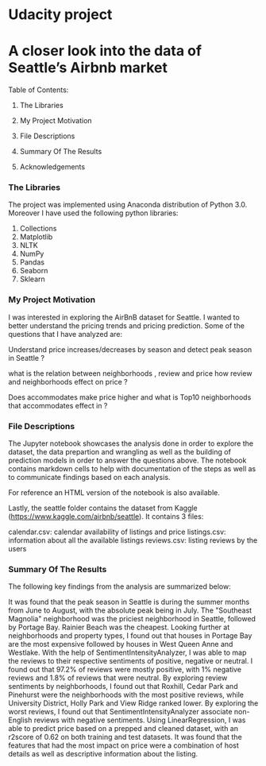 
# Udacity project

# A closer look into the data of Seattle’s Airbnb market


Table of Contents:

1. The Libraries 

2. My Project Motivation

3. File Descriptions

4. Summary Of The Results

5. Acknowledgements


### The Libraries

The project was implemented using Anaconda distribution of Python 3.0. Moreover I have used the following python libraries:

1. Collections
2. Matplotlib
3. NLTK
4. NumPy
5. Pandas
6. Seaborn
7. Sklearn

### My Project Motivation

I was interested in exploring the AirBnB dataset for Seattle. I wanted to better understand the pricing trends and pricing prediction. Some of the questions that I have analyzed are:

Understand price increases/decreases by season and detect peak season in Seattle ?

what is the relation between neighborhoods , review and price how review and neighborhoods effect on price ?

Does accommodates make price higher and what is Top10 neighborhoods that accommodates effect in ?

### File Descriptions

The Jupyter notebook showcases the analysis done in order to explore the dataset, the data prepartion and wrangling as well as the building of prediction models in order to answer the questions above. The notebook contains markdown cells to help with documentation of the steps as well as to communicate findings based on each analysis.

For reference an HTML version of the notebook is also available.

Lastly, the seattle folder contains the dataset from Kaggle (https://www.kaggle.com/airbnb/seattle). It contains 3 files:

calendar.csv: calendar availability of listings and price
listings.csv: information about all the available listings
reviews.csv: listing reviews by the users

### Summary Of The Results


The following key findings from the analysis are summarized below:

It was found that the peak season in Seattle is during the summer months from June to August, with the absolute peak being in July.
The "Southeast Magnolia" neighborhood was the priciest neighborhood in Seattle, followed by Portage Bay. Rainier Beach was the cheapest.
Looking further at neighborhoods and property types, I found out that houses in Portage Bay are the most expensive followed by houses in West Queen Anne and Westlake.
With the help of SentimentIntensityAnalyzer, I was able to map the reviews to their respective sentiments of positive, negative or neutral. I found out that 97.2% of reviews were mostly positive, with 1% negative reviews and 1.8% of reviews that were neutral.
By exploring review sentiments by neighborhoods, I found out that Roxhill, Cedar Park and Pinehurst were the neighborhoods with the most positive reviews, while University District, Holly Park and View Ridge ranked lower.
By exploring the worst reviews, I found out that SentimentIntensityAnalyzer associate non-English reviews with negative sentiments.
Using LinearRegression, I was able to predict price based on a prepped and cleaned dataset, with an r2score of 0.62 on both training and test datasets.
It was found that the features that had the most impact on price were a combination of host details as well as descriptive information about the listing.
